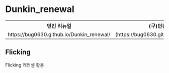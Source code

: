 # Dunkin_renewal
<table>
  <tr>
    <th>던킨 리뉴얼</th>
    <th>(구)던킨</th>
   
  </tr>
  <tr>
    <td>https://bug0630.github.io/Dunkin_renewal/</td>
    <td >(https://bug0630.github.io/Dunkin/)</td>

  </tr>
</table>

## Flicking
Flicking 캐러셀 활용
